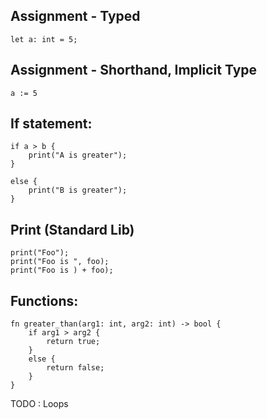 ## Assignment - Typed

```
let a: int = 5;
```

## Assignment - Shorthand, Implicit Type

```
a := 5
```

## If statement:

```
if a > b {
    print("A is greater");
}

else {
    print("B is greater");
}
```

## Print (Standard Lib)

```
print("Foo");
print("Foo is ", foo);
print("Foo is ) + foo);
```

## Functions:

```
fn greater_than(arg1: int, arg2: int) -> bool {
    if arg1 > arg2 {
        return true;
    }
    else {
        return false;
    }
}
```

TODO : Loops
